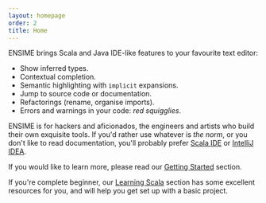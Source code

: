 ```yaml
---
layout: homepage
order: 2
title: Home
---
```


ENSIME brings Scala and Java IDE-like features to your favourite text editor:

- Show inferred types.
- Contextual completion.
- Semantic highlighting with `implicit` expansions.
- Jump to source code or documentation.
- Refactorings (rename, organise imports).
- Errors and warnings in your code: *red squigglies*.

ENSIME is for hackers and aficionados, the engineers and artists who build their own exquisite tools. If you'd rather use whatever is *the norm*, or you don't like to read documentation, you'll probably prefer [Scala IDE](http://scala-ide.org/) or [IntelliJ IDEA](https://www.jetbrains.com/help/idea/2016.1/creating-and-running-your-scala-application.html).

If you would like to learn more, please read our [Getting Started](getting_started) section.

If you're complete beginner, our [Learning Scala](learning_scala) section has some excellent resources for you, and will help you get set up with a basic project.

